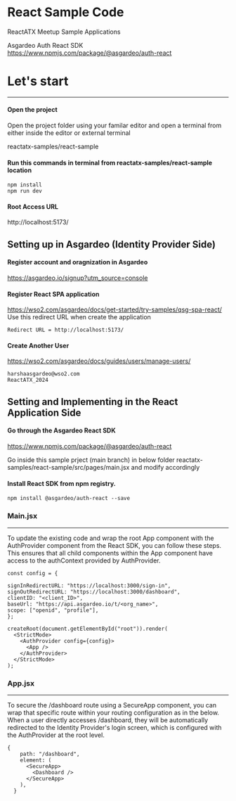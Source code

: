 # React Sample Code
ReactATX Meetup Sample Applications

Asgardeo Auth React SDK
https://www.npmjs.com/package/@asgardeo/auth-react

# Let's start
--------------

#### Open the project
Open the project folder using your familar editor and open a terminal from either inside the editor or external terminal

reactatx-samples/react-sample

#### Run this commands in terminal from reactatx-samples/react-sample location
```
npm install 
npm run dev
```
#### Root Access URL
http://localhost:5173/

## Setting up in Asgardeo (Identity Provider Side)

#### Register account and oragnization in Asgardeo 
https://asgardeo.io/signup?utm_source=console

#### Register React SPA application
https://wso2.com/asgardeo/docs/get-started/try-samples/qsg-spa-react/
Use this redirect URL when create the application
```
Redirect URL = http://localhost:5173/
```
#### Create Another User 
https://wso2.com/asgardeo/docs/guides/users/manage-users/
```
harshaasgardeo@wso2.com
ReactATX_2024
```

## Setting and Implementing in the React Application Side

#### Go through the Asgardeo React SDK 
https://www.npmjs.com/package/@asgardeo/auth-react

Go inside this sample prject (main branch) in below folder reactatx-samples/react-sample/src/pages/main.jsx and modify accordingly

#### Install React SDK from npm registry.

```
npm install @asgardeo/auth-react --save
```


### Main.jsx
--------
To update the existing code and wrap the root App component with the AuthProvider component from the React SDK, you can follow these steps. This ensures that all child components within the App component have access to the authContext provided by AuthProvider.

```
const config = {

signInRedirectURL: "https://localhost:3000/sign-in",
signOutRedirectURL: "https://localhost:3000/dashboard",
clientID: "<client_ID>",
baseUrl: "https://api.asgardeo.io/t/<org_name>",
scope: ["openid", "profile"],
};

createRoot(document.getElementById("root")).render(
  <StrictMode>
    <AuthProvider config={config}>
      <App />
    </AuthProvider>
  </StrictMode>
);
```


### App.jsx
--------
To secure the /dashboard route using a SecureApp component, you can wrap that specific route within your routing configuration as in the below. When a user directly accesses /dashboard, they will be automatically redirected to the Identity Provider's login screen, which is configured with the AuthProvider at the root level.

```
{
    path: "/dashboard",
    element: (
      <SecureApp>
        <Dashboard />
      </SecureApp>
    ),
  }
```
